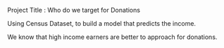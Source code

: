 Project Title : Who do we target for Donations

Using Census Dataset, to build a model that predicts the income.

We know that high income earners are better to approach for donations.
